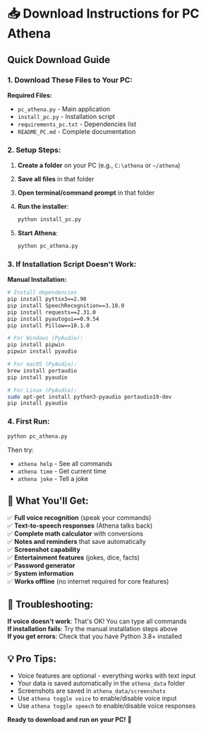 # 📥 Download Instructions for PC Athena

## Quick Download Guide

### 1. Download These Files to Your PC:

**Required Files:**
- `pc_athena.py` - Main application
- `install_pc.py` - Installation script  
- `requirements_pc.txt` - Dependencies list
- `README_PC.md` - Complete documentation

### 2. Setup Steps:

1. **Create a folder** on your PC (e.g., `C:\athena` or `~/athena`)

2. **Save all files** in that folder

3. **Open terminal/command prompt** in that folder

4. **Run the installer**:
   ```bash
   python install_pc.py
   ```

5. **Start Athena**:
   ```bash
   python pc_athena.py
   ```

### 3. If Installation Script Doesn't Work:

**Manual Installation:**
```bash
# Install dependencies
pip install pyttsx3==2.90
pip install SpeechRecognition==3.10.0
pip install requests==2.31.0
pip install pyautogui==0.9.54
pip install Pillow==10.1.0

# For Windows (PyAudio):
pip install pipwin
pipwin install pyaudio

# For macOS (PyAudio):
brew install portaudio
pip install pyaudio

# For Linux (PyAudio):
sudo apt-get install python3-pyaudio portaudio19-dev
pip install pyaudio
```

### 4. First Run:

```bash
python pc_athena.py
```

Then try:
- `athena help` - See all commands
- `athena time` - Get current time
- `athena joke` - Tell a joke

## 🎯 What You'll Get:

✅ **Full voice recognition** (speak your commands)  
✅ **Text-to-speech responses** (Athena talks back)  
✅ **Complete math calculator** with conversions  
✅ **Notes and reminders** that save automatically  
✅ **Screenshot capability**  
✅ **Entertainment features** (jokes, dice, facts)  
✅ **Password generator**  
✅ **System information**  
✅ **Works offline** (no internet required for core features)  

## 🔧 Troubleshooting:

**If voice doesn't work**: That's OK! You can type all commands  
**If installation fails**: Try the manual installation steps above  
**If you get errors**: Check that you have Python 3.8+ installed  

## 💡 Pro Tips:

- Voice features are optional - everything works with text input
- Your data is saved automatically in the `athena_data` folder
- Screenshots are saved in `athena_data/screenshots`
- Use `athena toggle voice` to enable/disable voice input
- Use `athena toggle speech` to enable/disable voice responses

**Ready to download and run on your PC!** 🚀